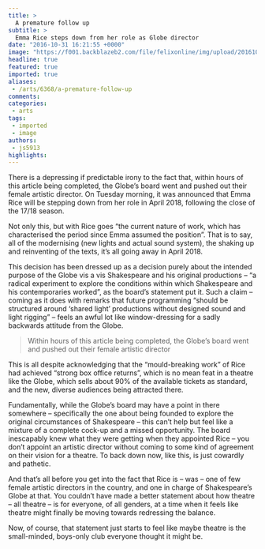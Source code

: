 ```yaml
---
title: >
  A premature follow up
subtitle: >
  Emma Rice steps down from her role as Globe director
date: "2016-10-31 16:21:55 +0000"
image: "https://f001.backblazeb2.com/file/felixonline/img/upload/201610311621-felix-2937458980_131b711609_o.jpg"
headline: true
featured: true
imported: true
aliases:
 - /arts/6368/a-premature-follow-up
comments:
categories:
 - arts
tags:
 - imported
 - image
authors:
 - js5913
highlights:
---
```


There is a depressing if predictable irony to the fact that, within hours of this article being completed, the Globe’s board went and pushed out their female artistic director. On Tuesday morning, it was announced that Emma Rice will be stepping down from her role in April 2018, following the close of the 17/18 season.

Not only this, but with Rice goes “the current nature of work, which has characterised the period since Emma assumed the position”. That is to say, all of the modernising (new lights and actual sound system), the shaking up and reinventing of the texts, it’s all going away in April 2018.

This decision has been dressed up as a decision purely about the intended purpose of the Globe vis a vis Shakespeare and his original productions – “a radical experiment to explore the conditions within which Shakespeare and his contemporaries worked”, as the board’s statement put it. Such a claim – coming as it does with remarks that future programming “should be structured around ‘shared light’ productions without designed sound and light rigging” – feels an awful lot like window-dressing for a sadly backwards attitude from the Globe.

> Within hours of this article being completed, the Globe’s board went and pushed out their female artistic director

This is all despite acknowledging that the “mould-breaking work” of Rice had achieved “strong box office returns”, which is no mean feat in a theatre like the Globe, which sells about 90% of the available tickets as standard, and the new, diverse audiences being attracted there.

Fundamentally, while the Globe’s board may have a point in there somewhere – specifically the one about being founded to explore the original circumstances of Shakespeare – this can’t help but feel like a mixture of a complete cock-up and a missed opportunity. The board inescapably knew what they were getting when they appointed Rice – you don’t appoint an artistic director without coming to some kind of agreement on their vision for a theatre. To back down now, like this, is just cowardly and pathetic.

And that’s all before you get into the fact that Rice is – was – one of few female artistic directors in the country, and one in charge of Shakespeare’s Globe at that. You couldn’t have made a better statement about how theatre – all theatre – is for everyone, of all genders, at a time when it feels like theatre might finally be moving towards redressing the balance.

Now, of course, that statement just starts to feel like maybe theatre is the small-minded, boys-only club everyone thought it might be.
